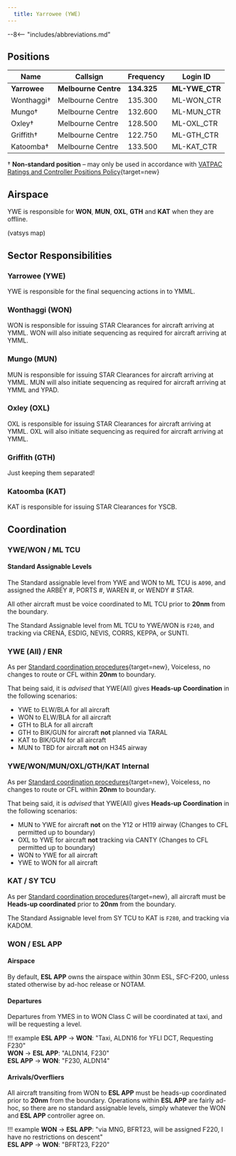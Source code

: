```yaml
---
  title: Yarrowee (YWE)
---
```


--8<-- "includes/abbreviations.md"
## Positions

| Name | Callsign | Frequency | Login ID |
| ---- | -------- | --------- | -------- |
| **Yarrowee** | **Melbourne Centre** | **134.325** | **ML-YWE_CTR** |
| Wonthaggi† | Melbourne Centre | 135.300 | ML-WON_CTR |
| Mungo† | Melbourne Centre | 132.600 | ML-MUN_CTR |
| Oxley† | Melbourne Centre | 128.500 | ML-OXL_CTR |
| Griffith† | Melbourne Centre | 122.750 | ML-GTH_CTR |
| Katoomba† | Melbourne Centre | 133.500 | ML-KAT_CTR |

† **Non-standard position** – may only be used in accordance with [VATPAC Ratings and Controller Positions Policy](https://cdn.vatpac.org/documents/policy/Controller+Positions+and+Ratings+Policy+v5.2.pdf){target=new}

## Airspace

YWE is responsible for **WON**, **MUN**, **OXL**, **GTH** and **KAT** when they are offline.  

(vatsys map)

## Sector Responsibilities
### Yarrowee (YWE)
YWE is responsible for the final sequencing actions in to YMML.

### Wonthaggi (WON)
WON is responsible for issuing STAR Clearances for aircraft arriving at YMML. WON will also initiate sequencing as required for aircraft arriving at YMML.

### Mungo (MUN)
MUN is responsible for issuing STAR Clearances for aircraft arriving at YMML. MUN will also initiate sequencing as required for aircraft arriving at YMML and YPAD.

### Oxley (OXL)
OXL is responsible for issuing STAR Clearances for aircraft arriving at YMML. OXL will also initiate sequencing as required for aircraft arriving at YMML.

### Griffith (GTH)
Just keeping them separated!

### Katoomba (KAT)
KAT is responsible for issuing STAR Clearances for YSCB.

## Coordination

### YWE/WON / ML TCU
#### Standard Assignable Levels

The Standard assignable level from YWE and WON to ML TCU is `A090`, and assigned the ARBEY #, PORTS #, WAREN #, or WENDY # STAR.

All other aircraft must be voice coordinated to ML TCU prior to **20nm** from the boundary.

The Standard Assignable level from ML TCU to YWE/WON is `F240`, and tracking via CRENA, ESDIG, NEVIS, CORRS, KEPPA, or SUNTI.
### YWE (All) / ENR

As per [Standard coordination procedures](http://sops.vatpac.org/controller-skills/coordination/){target=new}, Voiceless, no changes to route or CFL within **20nm** to boundary.

That being said, it is *advised* that YWE(All) gives **Heads-up Coordination** in the following scenarios:  
- YWE to ELW/BLA for all aircraft  
- WON to ELW/BLA for all aircraft  
- GTH to BLA for all aircraft  
- GTH to BIK/GUN for aircraft **not** planned via TARAL 
- KAT to BIK/GUN for all aircraft  
- MUN to TBD for aircraft **not** on H345 airway  

### YWE/WON/MUN/OXL/GTH/KAT Internal

As per [Standard coordination procedures](http://sops.vatpac.org/controller-skills/coordination/){target=new}, Voiceless, no changes to route or CFL within **20nm** to boundary.

That being said, it is *advised* that YWE(All) gives **Heads-up Coordination** in the following scenarios:  
- MUN to YWE for aircraft **not** on the Y12 or H119 airway (Changes to CFL permitted up to boundary)  
- OXL to YWE for aircraft **not** tracking via CANTY (Changes to CFL permitted up to boundary)  
- WON to YWE for all aircraft  
- YWE to WON for all aircraft  

### KAT / SY TCU
As per [Standard coordination procedures](http://sops.vatpac.org/controller-skills/coordination/){target=new}, all aircraft must be **Heads-up coordinated** prior to **20nm** from the boundary.  

The Standard Assignable level from SY TCU to KAT is `F280`, and tracking via KADOM.

### WON / ESL APP
#### Airspace
By default, **ESL APP** owns the airspace within 30nm ESL, SFC-F200, unless stated otherwise by ad-hoc release or NOTAM.
#### Departures
Departures from YMES in to WON Class C will be coordinated at taxi, and will be requesting a level.

!!! example
    **ESL APP** -> **WON**: "Taxi, ALDN16 for YFLI DCT, Requesting F230"  
    **WON** -> **ESL APP**: "ALDN14, F230"  
    **ESL APP** -> **WON**: "F230, ALDN14"  

#### Arrivals/Overfliers
All aircraft transiting from WON to **ESL APP** must be heads-up coordinated prior to **20nm** from the boundary. Operations within **ESL APP** are fairly ad-hoc, so there are no standard assignable levels, simply whatever the WON and **ESL APP** controller agree on.

!!! example
    **WON** -> **ESL APP**: "via MNG, BFRT23, will be assigned F220, I have no restrictions on descent"  
    **ESL APP** -> **WON**: "BFRT23, F220"  